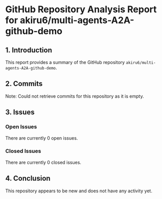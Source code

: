 # GitHub Repository Analysis Report for akiru6/multi-agents-A2A-github-demo

## 1. Introduction

This report provides a summary of the GitHub repository `akiru6/multi-agents-A2A-github-demo`.

## 2. Commits

Note: Could not retrieve commits for this repository as it is empty.

## 3. Issues

### Open Issues

There are currently 0 open issues.

### Closed Issues

There are currently 0 closed issues.

## 4. Conclusion

This repository appears to be new and does not have any activity yet.
